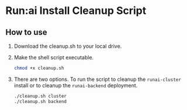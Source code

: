 # Run:ai Install Cleanup Script

## How to use

1. Download the cleanup.sh to your local drive.

2. Make the shell script executable.

    ```bash
    chmod +x cleanup.sh
    ```

3. There are two options. To run the script to cleanup the `runai-cluster` install or to cleanup the `runai-backend` deployment.

    ```bash
    ./cleanup.sh cluster
    ./cleanup.sh backend
    ```